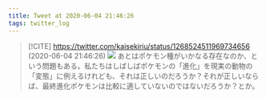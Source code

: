 ```yaml
---
title: Tweet at 2020-06-04 21:46:26
tags: twitter_log
---
```


> [!CITE] https://twitter.com/kaisekiriu/status/1268524511969734656 (2020-06-04 21:46:26)
> ![](https://twitter.com/kaisekiriu/status/1268524511969734656)
> あとはポケモン種がいかなる存在なのか、という問題もある。私たちはしばしばポケモンの「進化」を現実の動物の「変態」に例えるけれども、それは正しいのだろうか？それが正しいならば、最終進化ポケモンは比較に適していないのではないだろうか？とか。
